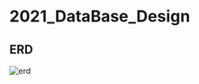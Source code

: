 # 2021_DataBase_Design

## ERD
![erd](https://user-images.githubusercontent.com/49203563/120873334-a5cbb580-c5dc-11eb-8057-30ae35175e9c.PNG)


